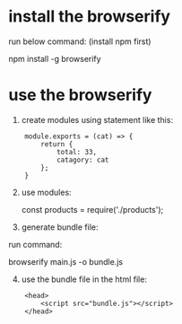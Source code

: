 

# install the browserify

run below command: (install npm first)

npm install -g browserify


# use the browserify

1. create modules using statement like this:

```
    module.exports = (cat) => {
        return {
            total: 33,
            catagory: cat
        };
    }
```

2. use modules:

    const products = require('./products');


3. generate bundle file:

run command:

browserify main.js -o bundle.js


4. use the bundle file in the html file:
```
    <head>
        <script src="bundle.js"></script>
    </head>
```